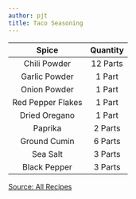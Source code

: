 ```yaml
---
author: pjt
title: Taco Seasoning
---
```


|           Spice           | Quantity |
|:-------------------------:|:--------:|
|        Chili Powder       | 12 Parts |
|       Garlic Powder       |  1 Part  |
|        Onion Powder       |  1 Part  |
|     Red Pepper Flakes     |  1 Part  |
|       Dried Oregano       |  1 Part  |
|          Paprika          |  2 Parts |
|        Ground Cumin       |  6 Parts |
|          Sea Salt         |  3 Parts |
|        Black Pepper       |  3 Parts |

[Source: All Recipes](https://www.allrecipes.com/recipe/46653/taco-seasoning-i/)
